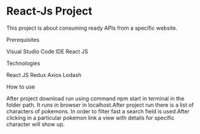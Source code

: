 # React-Js Project

This project is about consuming ready APIs from a specific website.

Prerequisites

Visual Studio Code IDE
React JS

Technologies

React JS
Redux
Axios
Lodash

How to use

After project download run using command npm start in terminal in the folder path.
It runs in browser in localhost.After project run there is a list of characters of pokemons.
In order to filter fast a search field is used.After clicking in a particular pokemon link 
a view with details for specific character will show up.

